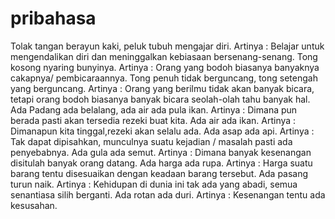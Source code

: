 # pribahasa
Tolak tangan berayun kaki, peluk tubuh mengajar diri. Artinya : Belajar untuk mengendalikan diri dan meninggalkan kebiasaan bersenang-senang. Tong kosong nyaring bunyinya. Artinya : Orang yang bodoh biasanya banyaknya cakapnya/ pembicaraannya. Tong penuh tidak berguncang, tong setengah yang berguncang. Artinya : Orang yang berilmu tidak akan banyak bicara, tetapi orang bodoh biasanya banyak bicara seolah-olah tahu banyak hal. Ada Padang ada belalang, ada air ada pula ikan. Artinya : Dimana pun berada pasti akan tersedia rezeki buat kita. Ada air ada ikan. Artinya : Dimanapun kita tinggal,rezeki akan selalu ada. Ada asap ada api. Artinya : Tak dapat dipisahkan, munculnya suatu kejadian / masalah pasti ada penyebabnya. Ada gula ada semut. Artinya : Dimana banyak kesenangan disitulah banyak orang datang. Ada harga ada rupa. Artinya : Harga suatu barang tentu disesuaikan dengan keadaan barang tersebut. Ada pasang turun naik. Artinya : Kehidupan di dunia ini tak ada yang abadi, semua senantiasa silih berganti. Ada rotan ada duri. Artinya : Kesenangan tentu ada kesusahan.

